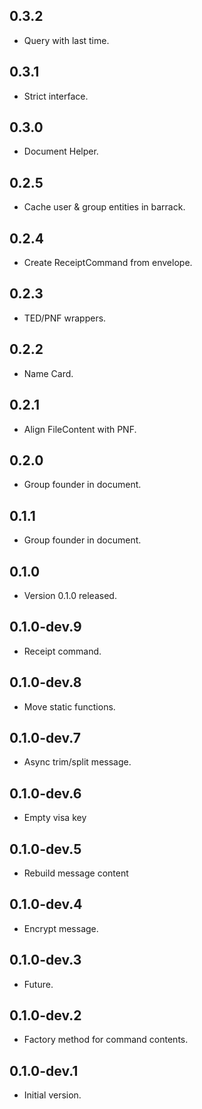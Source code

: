## 0.3.2

- Query with last time.

## 0.3.1

- Strict interface.

## 0.3.0

- Document Helper.

## 0.2.5

- Cache user & group entities in barrack.

## 0.2.4

- Create ReceiptCommand from envelope.

## 0.2.3

- TED/PNF wrappers.

## 0.2.2

- Name Card.

## 0.2.1

- Align FileContent with PNF.

## 0.2.0

- Group founder in document.

## 0.1.1

- Group founder in document.

## 0.1.0

- Version 0.1.0 released.

## 0.1.0-dev.9

- Receipt command.

## 0.1.0-dev.8

- Move static functions.

## 0.1.0-dev.7

- Async trim/split message.

## 0.1.0-dev.6

- Empty visa key

## 0.1.0-dev.5

- Rebuild message content

## 0.1.0-dev.4

- Encrypt message.

## 0.1.0-dev.3

- Future.

## 0.1.0-dev.2

- Factory method for command contents.

## 0.1.0-dev.1

- Initial version.
